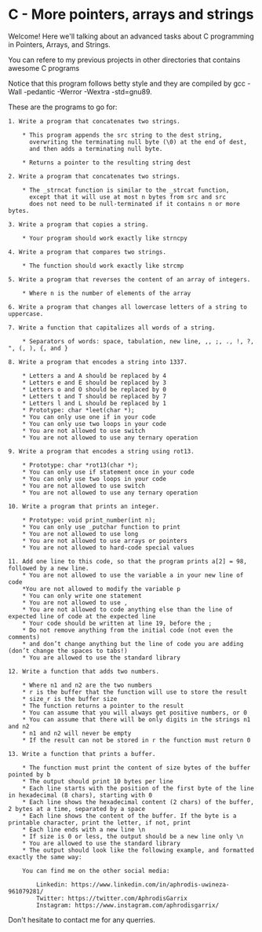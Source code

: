 # C - More pointers, arrays and strings

Welcome! Here we'll talking about an advanced tasks about C programming in Pointers, Arrays, and Strings.

You can refere to my previous projects in other directories that contains awesome C programs

Notice that this program follows betty style and they are compiled by gcc -Wall -pedantic -Werror -Wextra -std=gnu89.

These are the programs to go for:

	1. Write a program that concatenates two strings.

		* This program appends the src string to the dest string, 
		  overwriting the terminating null byte (\0) at the end of dest, 
		  and then adds a terminating null byte.

		* Returns a pointer to the resulting string dest

	2. Write a program that concatenates two strings.

		* The _strncat function is similar to the _strcat function, 
		  except that it will use at most n bytes from src and src 
		  does not need to be null-terminated if it contains n or more bytes.
	
	3. Write a program that copies a string.

		* Your program should work exactly like strncpy

	4. Write a program that compares two strings.

		* The function should work exactly like strcmp

	5. Write a program that reverses the content of an array of integers.

		* Where n is the number of elements of the array

	6. Write a program that changes all lowercase letters of a string to uppercase.

	7. Write a function that capitalizes all words of a string.

		* Separators of words: space, tabulation, new line, ,, ;, ., !, ?, ", (, ), {, and }

	8. Write a program that encodes a string into 1337.

		* Letters a and A should be replaced by 4
		* Letters e and E should be replaced by 3
		* Letters o and O should be replaced by 0
		* Letters t and T should be replaced by 7
		* Letters l and L should be replaced by 1
		* Prototype: char *leet(char *);
		* You can only use one if in your code
		* You can only use two loops in your code
		* You are not allowed to use switch
		* You are not allowed to use any ternary operation

	9. Write a program that encodes a string using rot13.
	
		* Prototype: char *rot13(char *);
		* You can only use if statement once in your code
		* You can only use two loops in your code
		* You are not allowed to use switch
		* You are not allowed to use any ternary operation

	10. Write a program that prints an integer.

		* Prototype: void print_number(int n);
		* You can only use _putchar function to print
		* You are not allowed to use long
		* You are not allowed to use arrays or pointers
		* You are not allowed to hard-code special values

	11. Add one line to this code, so that the program prints a[2] = 98, followed by a new line.
		* You are not allowed to use the variable a in your new line of code
		*You are not allowed to modify the variable p
		* You can only write one statement
		* You are not allowed to use ,
		* You are not allowed to code anything else than the line of expected line of code at the expected line
		* Your code should be written at line 19, before the ;
		* Do not remove anything from the initial code (not even the comments)
		* and don’t change anything but the line of code you are adding (don’t change the spaces to tabs!)
		* You are allowed to use the standard library

	12. Write a function that adds two numbers.

		* Where n1 and n2 are the two numbers
		* r is the buffer that the function will use to store the result
		* size_r is the buffer size
		* The function returns a pointer to the result
		* You can assume that you will always get positive numbers, or 0
		* You can assume that there will be only digits in the strings n1 and n2
		* n1 and n2 will never be empty
		* If the result can not be stored in r the function must return 0

	13. Write a function that prints a buffer.

		* The function must print the content of size bytes of the buffer pointed by b
		* The output should print 10 bytes per line
		* Each line starts with the position of the first byte of the line in hexadecimal (8 chars), starting with 0
		* Each line shows the hexadecimal content (2 chars) of the buffer, 2 bytes at a time, separated by a space
		* Each line shows the content of the buffer. If the byte is a printable character, print the letter, if not, print 
		* Each line ends with a new line \n
		* If size is 0 or less, the output should be a new line only \n
		* You are allowed to use the standard library
		* The output should look like the following example, and formatted exactly the same way:

		You can find me on the other social media:

			Linkedin: https://www.linkedin.com/in/aphrodis-uwineza-961079281/
			Twitter: https://twitter.com/AphrodisGarrix
			Instagram: https://www.instagram.com/aphrodisgarrix/

Don't hesitate to contact me for any querries.




